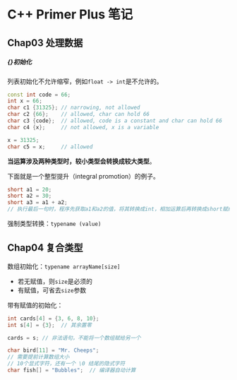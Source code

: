 # C++ Primer Plus 笔记
## Chap03 处理数据

##### {}初始化

列表初始化不允许缩窄，例如`float -> int`是不允许的。

```cpp
const int code = 66;
int x = 66;
char c1 {31325}; // narrowing, not allowed
char c2 {66};    // allowed, char can hold 66
char c3 {code};  // allowed, code is a constant and char can hold 66
char c4 {x};     // not allowed, x is a variable

x = 31325;
char c5 = x;     // allowed
```

**当运算涉及两种类型时，较小类型会转换成较大类型**。

下面就是一个整型提升（integral promotion）的例子。

```cpp
short a1 = 20;
short a2 = 30;
short a3 = a1 + a2;
// 执行最后一句时，程序先获取a1和a2的值，将其转换成int，相加运算后再转换成short赋给a3
```

强制类型转换：`typename (value)`

## Chap04 复合类型

数组初始化：`typename arrayName[size]`

- 若无赋值，则`size`是必须的
- 有赋值，可省去`size`参数

带有赋值的初始化：

```cpp
int cards[4] = {3, 6, 8, 10};
int s[4] = {3};  // 其余置零

cards = s; // 非法语句，不能将一个数组赋给另一个

char bird[11] = "Mr. Cheeps";  
// 需要提前计算数组大小
// 10个显式字符，还有一个 \0 结尾的隐式字符
char fish[] = "Bubbles";  // 编译器自动计算
```



